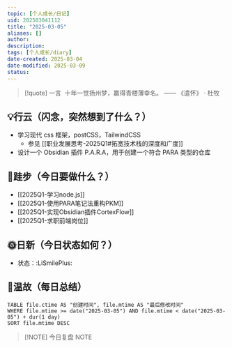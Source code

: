 ```yaml
---
topic: [个人成长/日记]
uid: 202503041112
title: "2025-03-05"
aliases: []
author: 
description: 
tags: [个人成长/diary]
date-created: 2025-03-04
date-modified: 2025-03-09
status: 
---
```


> [!quote] 一言
>  十年一觉扬州梦，赢得青楼薄幸名。 —— 《遣怀》 · 杜牧

## 💡行云（闪念，突然想到了什么？）

- 学习现代 css 框架，postCSS，TailwindCSS
	- 参见 [[职业发展思考-2025Q1#拓宽技术栈的深度和广度]]
- 设计一个 Obsidian 插件 P.A.R.A，用于创建一个符合 PARA 类型的仓库

## 🦶跬步（今日要做什么？）

- [[2025Q1-学习node.js]]
- [[2025Q1-使用PARA笔记法重构PKM]]
- [[2025Q1-实现Obsidian插件CortexFlow]]
- [[2025Q1-求职前端岗位]]

## 🌞日新（今日状态如何？）

- 状态：:LiSmilePlus:

## 🌙温故（每日总结）

```dataview
TABLE file.ctime AS "创建时间", file.mtime AS "最后修改时间"
WHERE file.mtime >= date("2025-03-05") AND file.mtime < date("2025-03-05") + dur(1 day)
SORT file.mtime DESC
```

> [!NOTE] 今日复盘
> NOTE
